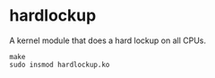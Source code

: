 # hardlockup

A kernel module that does a hard lockup on all CPUs.

```
make
sudo insmod hardlockup.ko
```
